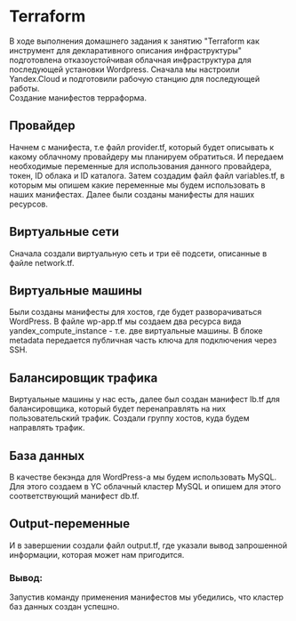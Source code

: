 # Terraform

В ходе выполнения домашнего задания к занятию "Terraform как инструмент для декларативного описания инфраструктуры" подготовлена отказоустойчивая облачная инфраструктура для последующей установки Wordpress.
Сначала мы настроили Yandex.Cloud и подготовили рабочую станцию для последующей работы.  
Создание манифестов терраформа.
## Провайдер
Начнем с манифеста, т.е файл provider.tf, который будет описывать к какому облачному провайдеру мы планируем обратиться. И передаем необходимые переменные для использования данного провайдера, токен, ID облака и ID каталога. Затем создадим файл файл variables.tf, в которым мы опишем какие переменные мы будем использовать в наших манифестах. 
Далее были созданы манифесты для наших ресурсов. 
## Виртуальные сети
Сначала создали виртуальную сеть и три её подсети, описанные в файле network.tf.
## Виртуальные машины
Были созданы манифесты для хостов, где будет разворачиваться WordPress. В файле wp-app.tf мы создаем два ресурса вида yandex_compute_instance - т.е. две виртуальные машины. В блоке metadata передается публичная часть ключа для подключения через SSH.
## Балансировщик трафика
Виртуальные машины у нас есть, далее был создан манифест lb.tf для балансировщика, который будет перенаправлять на них пользовательский трафик. Создали группу хостов, куда будем направлять трафик.
## База данных
В качестве бекэнда для WordPress-а мы будем использовать MySQL.
Для этого создаем в YC облачный кластер MySQL и опишем для этого соответствующий манифест db.tf.
## Output-переменные
И в завершении создали файл output.tf, где указали вывод запрошенной информации, которая может нам пригодится.
### Вывод: 
Запустив команду применения манифестов мы убедились, что кластер баз данных создан успешно.